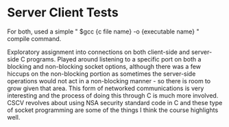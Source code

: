 # Server Client Tests

For both, used a simple " $gcc {c file name} -o {executable name} " compile command.

Exploratory assignment into connections on both client-side and server-side C programs. Played around listening to a specific port on both a blocking and non-blocking socket options, although there was a few hiccups on the non-blocking portion as sometimes the server-side operations would not act in a non-blocking manner - so there is room to grow given that area. This form of networked communications is very interesting and the process of doing this through C is much more involved. CSCV revolves about using NSA security standard code in C and these type of socket programming are some of the things I think the course highlights well. 
